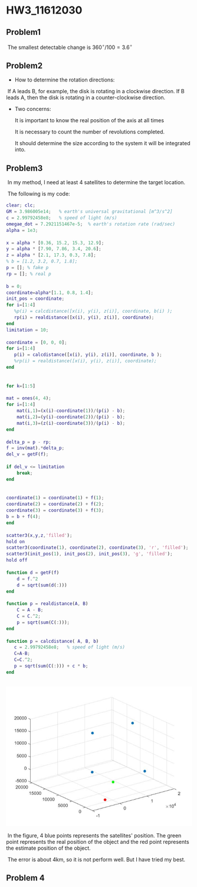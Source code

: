 # HW3_11612030

## Problem1

​	The smallest detectable change is $360^{\circ} / 100 = 3.6^{\circ }$



## Problem2

- How to determine the rotation directions:

​      If A leads B, for example, the disk is rotating in a clockwise direction. If B leads A, then the disk is rotating in a counter-clockwise direction.



- Two concerns:

  It is important to know the real position of the axis at all times

  It is necessary to count the number of revolutions completed.

  It should determine the size according to the system it will be integrated into.



## Problem3

​	In my method, I need at least 4 satellites to determine the target location.

​	The following is my code:

```matlab
clear; clc;
GM = 3.986005e14;   % earth's universal gravitational [m^3/s^2]
c = 2.99792458e8;   % speed of light (m/s)
omegae_dot = 7.2921151467e-5;  % earth's rotation rate (rad/sec)
alpha = 1e3;

x = alpha * [0.36, 15.2, 15.3, 12.9];
y = alpha * [7.90, 7.86, 3.4, 20.6];
z = alpha * [2.1, 17.3, 0.3, 7.8];
% b = [1.2, 3.2, 0.7, 1.8];
p = []; % fake p
rp = []; % real p

b = 0;
coordinate=alpha*[1.1, 0.8, 1.4];
init_pos = coordinate;
for i=[1:4]
   %p(i) = calcdistance([x(i), y(i), z(i)], coordinate, b(i) ); 
   rp(i) = realdistance([x(i), y(i), z(i)], coordinate);
end
limitation = 10;

coordinate = [0, 0, 0];
for i=[1:4]
   p(i) = calcdistance([x(i), y(i), z(i)], coordinate, b ); 
   %rp(i) = realdistance([x(i), y(i), z(i)], coordinate);
end


for k=[1:5]
    
mat = ones(4, 4);
for i=[1:4]
    mat(i,1)=(x(i)-coordinate(1))/(p(i) - b);
    mat(i,2)=(y(i)-coordinate(2))/(p(i) - b);
    mat(i,3)=(z(i)-coordinate(3))/(p(i) - b);
end

delta_p = p - rp;
f = inv(mat).*delta_p;
del_v = getF(f);

if del_v <= limitation
    break; 
end


coordinate(1) = coordinate(1) + f(1);
coordinate(2) = coordinate(2) + f(2);
coordinate(3) = coordinate(3) + f(3);
b = b + f(4);
end

scatter3(x,y,z,'filled');
hold on
scatter3(coordinate(1), coordinate(2), coordinate(3), 'r', 'filled');
scatter3(init_pos(1), init_pos(2), init_pos(3), 'g', 'filled');
hold off

function d = getF(f)
    d = f.^2
    d = sqrt(sum(d(:)))
end

function p = realdistance(A, B)
    C = A - B;
    C = C.^2;
    p = sqrt(sum(C(:)));
end

function p = calcdistance( A, B, b)
   c = 2.99792458e8;   % speed of light (m/s)
   C=A-B;
   C=C.^2;
   p = sqrt(sum(C(:))) + c * b;
end
```

​	![p3](p3.jpg)

​	In the figure, 4 blue points represents the satellites' position. The green point represents the real position of the object and the red point represents the estimate position of the object.  

​	The error is about 4km, so it is not perform well. But I have tried my best.



## Problem 4

